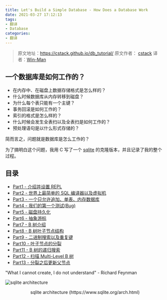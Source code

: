 ```yaml
---
title: Let's Build a Simple Database - How Does a Database Work
date: 2021-03-27 17:12:13
tags:
- 翻译
- Database
categories:
- 翻译
---
```


> 原文地址：https://cstack.github.io/db_tutorial/
> 原文作者： [cstack](https://github.com/cstack)
> 译者：[Win-Man](https://github.com/Win-Man)

## 一个数据库是如何工作的？

* 在内存中、在磁盘上数据存储格式是怎么样的？
* 什么时候数据库从内存转移到磁盘？
* 为什么每个表只能有一个主键？
* 事务回滚是如何工作的？
* 索引的格式是怎么样的？
* 什么时候会发生全表扫以及全表扫是如何工作的？
* 预处理语句是以什么形式存储的？

简而言之，问题就是数据库是怎么工作的？

为了搞明白这个问题，我用 C 写了一个 [sqlite](https://www.sqlite.org/arch.html) 的克隆版本，并且记录了我的整个过程。

## 目录

* [Part1 - 介绍并设置 REPL](https://cstack.github.io/db_tutorial/parts/part1.html)
* [Part2 - 世界上最简单的 SQL 编译器以及虚拟机](https://cstack.github.io/db_tutorial/parts/part2.html)
* [Part3 - 一个只允许追加、单表、内存数据库](https://cstack.github.io/db_tutorial/parts/part3.html)
* [Part4 - 我们的第一个测试(Bug)](https://cstack.github.io/db_tutorial/parts/part4.html)
* [Part5 - 磁盘持久化](https://cstack.github.io/db_tutorial/parts/part5.html)
* [Part6 - 抽象游标](https://cstack.github.io/db_tutorial/parts/part6.html)
* [Part7 - B 树介绍](https://cstack.github.io/db_tutorial/parts/part7.html)
* [Part8 - B 树叶子节点结构](https://cstack.github.io/db_tutorial/parts/part8.html)
* [Part9 - 二进制搜索以及重复键](https://cstack.github.io/db_tutorial/parts/part9.html)
* [Part10 - 叶子节点的分裂](https://cstack.github.io/db_tutorial/parts/part10.html)
* [Part11 - B 树的递归搜索](https://cstack.github.io/db_tutorial/parts/part11.html)
* [Part12 - 扫描 Multi-Level B 树](https://cstack.github.io/db_tutorial/parts/part12.html)
* [Part13 - 分裂之后更新父节点](https://cstack.github.io/db_tutorial/parts/part13.html)

"What I cannot create, I do not understand" - Richard Feynman

![sqlite architecture](https://cstack.github.io/db_tutorial/assets/images/arch2.gif)

<center>sqlite architecture (https://www.sqlite.org/arch.html)</center>